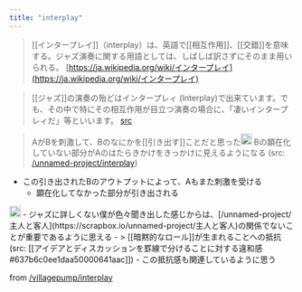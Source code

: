```yaml
---
title: "interplay"
---
```


> [[インタープレイ]]（interplay）は、英語で[[相互作用]]、[[交錯]]を意味する。ジャズ演奏に関する用語としては、しばしば訳さずにそのまま用いられる。 [https://ja.wikipedia.org/wiki/インタープレイ](https://ja.wikipedia.org/wiki/インタープレイ)

> [[ジャズ]]の演奏の殆どはインタープレィ (Interplay)で出来ています。でも、その中で特にその相互作用が目立つ演奏の場合に、「凄いインタープレィだ」等といいます。 [src](http://modernjazznavigator.a.la9.jp/glos/inter2.htm)

> AがBを刺激して、Bのなにかを[[引き出す]]ことだと思った<img src='https://scrapbox.io/api/pages/villagepump/issac/icon' alt='/villagepump/issac.icon' height="19.5"/>
> Bの顕在化していない部分がAのはたらきかけをきっかけに見えるようになる (src: [/unnamed-project/interplay](https://scrapbox.io/unnamed-project/interplay))
- この引き出されたBのアウトプットによって、Aもまた刺激を受ける
    - 顕在化してなかった部分が引き出される

<img src='https://scrapbox.io/api/pages/nishio/nishio/icon' alt='nishio.icon' height="19.5"/>
- ジャズに詳しくない僕が色々聞き出した感じからは、[/unnamed-project/主人と客人](https://scrapbox.io/unnamed-project/主人と客人)の関係でないことが重要であるように思える
    - > [[暗黙的なロール]]が生まれることへの抵抗 (src: [[アイデアとディスカッションを罫線で分けることに対する違和感#637b6c0ee1daa50000641aac]])
        - この抵抗感も関連しているように思う


from [/villagepump/interplay](https://scrapbox.io/villagepump/interplay)
